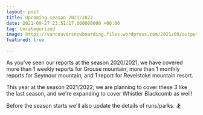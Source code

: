 ```yaml
---
layout: post
title: Upcoming season 2021/2022
date: 2021-09-27 23:51:17.000000000 +00:00
tag: Uncategorized
image: https://vancouversnowboarding.files.wordpress.com/2021/09/output-1.jpg
featured: true

---
```

<!-- wp:paragraph -->
<p>As you've seen our reports at the season 2020/2021, we have covered more than 1 weekly reports for Grouse mountain,  more than 1 monthly reports for Seymour mountain, and 1 report for Revelstoke mountain resort.</p>
<!-- /wp:paragraph -->

<!-- wp:paragraph -->
<p>This year at the season 2021/2022, we are planning to cover these 3 like the last season, and we're expanding to cover Whistler Blackcomb as well!</p>
<!-- /wp:paragraph -->

<!-- wp:paragraph -->
<p>Before the season starts we'll also update the details of runs/parks. 🏂</p>
<!-- /wp:paragraph -->
